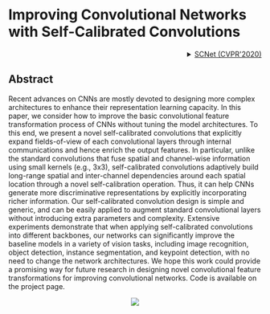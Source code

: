 # Improving Convolutional Networks with Self-Calibrated Convolutions

<!-- [ALGORITHM] -->

<details>
<summary align="right"><a href="http://openaccess.thecvf.com/content_CVPR_2020/html/Liu_Improving_Convolutional_Networks_With_Self-Calibrated_Convolutions_CVPR_2020_paper.html">SCNet (CVPR'2020)</a></summary>

```bibtex
@inproceedings{liu2020improving,
  title={Improving Convolutional Networks with Self-Calibrated Convolutions},
  author={Liu, Jiang-Jiang and Hou, Qibin and Cheng, Ming-Ming and Wang, Changhu and Feng, Jiashi},
  booktitle={Proceedings of the IEEE/CVF Conference on Computer Vision and Pattern Recognition},
  pages={10096--10105},
  year={2020}
}
```

</details>

## Abstract

<!-- [ABSTRACT] -->

Recent advances on CNNs are mostly devoted to designing more complex architectures to enhance their representation learning capacity. In this paper, we consider how to improve the basic convolutional feature transformation process of CNNs without tuning the model architectures. To this end, we present a novel self-calibrated convolutions that explicitly expand fields-of-view of each convolutional layers through internal communications and hence enrich the output features. In particular, unlike the standard convolutions that fuse spatial and channel-wise information using small kernels (e.g., 3x3), self-calibrated convolutions adaptively build long-range spatial and inter-channel dependencies around each spatial location through a novel self-calibration operation. Thus, it can help CNNs generate more discriminative representations by explicitly incorporating richer information. Our self-calibrated convolution design is simple and generic, and can be easily applied to augment standard convolutional layers without introducing extra parameters and complexity. Extensive experiments demonstrate that when applying self-calibrated convolutions into different backbones, our networks can significantly improve the baseline models in a variety of vision tasks, including image recognition, object detection, instance segmentation, and keypoint detection, with no need to change the network architectures. We hope this work could provide a promising way for future research in designing novel convolutional feature transformations for improving convolutional networks. Code is available on the project page.

<!-- [IMAGE] -->

<div align=center>
<img src="https://user-images.githubusercontent.com/15977946/146522623-fdc88996-1a8f-4b0a-bdee-fc284dfd7348.png">
</div>
